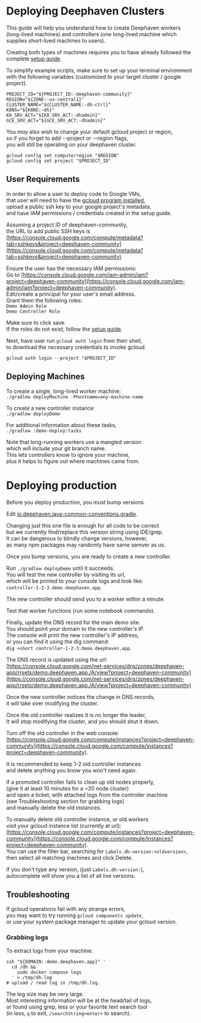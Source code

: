 # Deploying Deephaven Clusters

This guide will help you understand how to create Deephaven workers (long-lived machines) and controllers (one long-lived machine which supplies short-lived machines to users).

Creating both types of machines requires you to have already followed the complete [setup guide](../setup/README.md).

To simplify example scripts, make sure to set up your terminal environment with the following variables (customized to your target cluster / google project).

```shell
PROJECT_ID="${PROJECT_ID:-deephaven-community}"
REGION="${ZONE:-us-central1}"
CLUSTER_NAME="${CLUSTER_NAME:-dh-ctrl}"
K8NS="${K8NS:-dh}"
K8_SRV_ACT="${K8_SRV_ACT:-dhadmin}"
GCE_SRV_ACT="${GCE_SRV_ACT:-dhadmin}"
```

You _may_ also wish to change your default gcloud project or region,  
so if you forget to add --project or --region flags,  
you will still be operating on your deephaven cluster.

```shell
gcloud config set compute/region "$REGION"
gcloud config set project "$PROJECT_ID"
```



## User Requirements

In order to allow a user to deploy code to Google VMs,  
that user will need to have the [gcloud program installed](https://cloud.google.com/sdk/docs/install),  
upload a public ssh key to your google project's metadata,  
and have IAM permissions / credentials created in the setup guide.

Assuming a project ID of deephaven-community,  
the URL to add public SSH keys is  
[https://console.cloud.google.com/compute/metadata?tab=sshkeys&project=deephaven-community](https://console.cloud.google.com/compute/metadata?tab=sshkeys&project=deephaven-community)

Ensure the user has the necessary IAM permissions:  
Go to [https://console.cloud.google.com/iam-admin/iam?project=deephaven-community](https://console.cloud.google.com/iam-admin/iam?project=deephaven-community).  
Edit/create a principal for your user's email address.  
Grant them the following roles:  
`Demo Admin Role`  
`Demo Controller Role`

Make sure to click save.  
If the roles do not exist, follow the [setup guide](../setup/README.md).


Next, have user run `gcloud auth login` from their shell,  
to download the necessary credentials to invoke gcloud.  

```shell
gcloud auth login --project "$PROJECT_ID"
```

## Deploying Machines

To create a single, long-lived worker machine:  
`./gradlew deployMachine -Phostname=any-machine-name`

To create a new controller instance:  
`./gradlew deployDemo`

For additional information about these tasks,  
`./gradlew :demo-deploy:tasks`

Note that long-running workers use a mangled version  
which will include your git branch name.  
This lets controllers know to ignore your machine,  
plus it helps to figure out where machines came from.

# Deploying production

Before you deploy production, you must bump versions.

Edit [io.deephaven.java-common-conventions.gradle](../../buildSrc/src/main/groovy/io.deephaven.java-common-conventions.gradle).

Changing just this one file is enough for all code to be correct  
but we currently find/replace this version string using IDE/grep.  
It can be dangerous to blindly change versions, however,  
as many npm packages may randomly have same semver as us.

Once you bump versions, you are ready to create a new controller.

Run `./gradlew deployDemo` until it succeeds.  
You will test the new controller by visiting its url,  
which will be printed to your console logs and look like:  
`controller-1-2-3.demo.deephaven.app`.

The new controller should send you to a worker within a minute.

Test that worker functions (run some notebook commands). 

Finally, update the DNS record for the main demo site.  
You should point your domain to the new controller's IP.     
The console _will_ print the new controller's IP address,  
or you can find it using the dig command:  
`dig +short controller-1-2-3.demo.deephaven.app`.

The DNS record is updated using the url:  
[https://console.cloud.google.com/net-services/dns/zones/deephaven-app/rrsets/demo.deephaven.app./A/view?project=deephaven-community](https://console.cloud.google.com/net-services/dns/zones/deephaven-app/rrsets/demo.deephaven.app./A/view?project=deephaven-community)

Once the new controller notices the change in DNS records,  
it will take over modifying the cluster.

Once the old controller realizes it is no longer the leader,  
It will stop modifying the cluster, and you should shut it down.

Turn off the old controller in the web console:  
[https://console.cloud.google.com/compute/instances?project=deephaven-community](https://console.cloud.google.com/compute/instances?project=deephaven-community).  

It is recommended to keep 1-2 old controller instances  
and delete anything you know you won't need again.


If a promoted controller fails to clean up old nodes properly,  
(give it at least 10 minutes for a ~20 node cluster)  
and open a ticket, with attached logs from the controller machine  
(see Troubleshooting section for grabbing logs)  
and manually delete the old instances.

To manually delete old controller instance, or old workers   
visit your gcloud instance list (currently at url):  
[https://console.cloud.google.com/compute/instances?project=deephaven-community](https://console.cloud.google.com/compute/instances?project=deephaven-community).  
You can use the filter bar, searching for `Labels.dh-version:<oldversion>`,  
then select all matching machines and click Delete.

If you don't type any version, (just `Labels.dh-version:`),  
autocomplete will show you a list of all live versions.

## Troubleshooting

If gcloud operations fail with any strange errors,    
you may want to try running `gcloud components update`,  
or use your system package manager to update your gcloud version.

### Grabbing logs

To extract logs from your machine:

```
ssh "${DOMAIN:-demo.deephaven.app}" '
  cd /dh &&
    sudo docker compose logs
  ' > /tmp/dh.log
# upload / read log in /tmp/dh.log.
 ```

The log size may be very large.  
Most interesting information will be at the head/tail of logs,  
or found using grep, less or your favorite text search tool  
(in less, `q` to exit, `/searchString<enter>` to search).